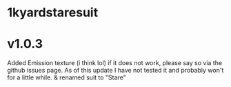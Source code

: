 # 1kyardstaresuit

# v1.0.3
Added Emission texture (i think lol) if it does not work, please say so via the github issues page. As of this update I have not tested it and probably won't for a little while. & renamed suit to "Stare"